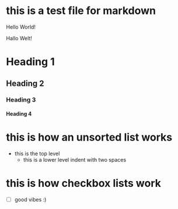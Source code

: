 # this is a test file for markdown
Hello World!

Hallo Welt!



# Heading 1
## Heading 2
### Heading 3
#### Heading 4

# this is how an unsorted list works

- this is the top level
  - this is a lower level indent with two spaces

# this is how checkbox lists work
- [ ] good vibes :)

